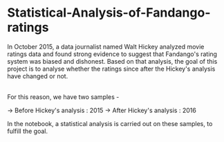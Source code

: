 # Statistical-Analysis-of-Fandango-ratings
In October 2015, a data journalist named Walt Hickey analyzed movie ratings data and found strong evidence to suggest that Fandango's rating system was biased and dishonest. 
Based on that analysis, the goal of this project is to analyse whether the ratings since after the Hickey's analysis have changed or not. <br><br>

For this reason, we have two samples - 

   -> Before Hickey's analysis : 2015
   -> After Hickey's analysis : 2016

In the notebook, a statistical analysis is carried out on these samples, to fulfill the goal.

